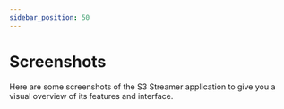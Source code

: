 ```yaml
---
sidebar_position: 50
---
```


# Screenshots

Here are some screenshots of the S3 Streamer application to give you a visual overview of its features and interface.
